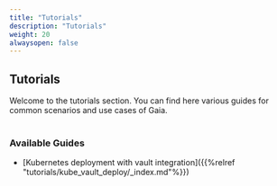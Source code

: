 ```yaml
---
title: "Tutorials"
description: "Tutorials"
weight: 20
alwaysopen: false
---
```


## Tutorials

Welcome to the tutorials section. You can find here various guides for common scenarios and use cases of Gaia.
<br /><br />

### Available Guides

* [Kubernetes deployment with vault integration]({{%relref "tutorials/kube_vault_deploy/_index.md"%}})